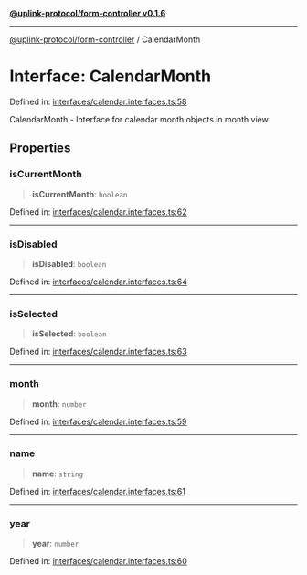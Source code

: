 [**@uplink-protocol/form-controller v0.1.6**](../README.md)

***

[@uplink-protocol/form-controller](../globals.md) / CalendarMonth

# Interface: CalendarMonth

Defined in: [interfaces/calendar.interfaces.ts:58](https://github.com/jmkcoder/uplink-protocol-calendar/blob/f78ad3d76836bc48e6721214f929c06c541c2ab7/src/interfaces/calendar.interfaces.ts#L58)

CalendarMonth - Interface for calendar month objects in month view

## Properties

### isCurrentMonth

> **isCurrentMonth**: `boolean`

Defined in: [interfaces/calendar.interfaces.ts:62](https://github.com/jmkcoder/uplink-protocol-calendar/blob/f78ad3d76836bc48e6721214f929c06c541c2ab7/src/interfaces/calendar.interfaces.ts#L62)

***

### isDisabled

> **isDisabled**: `boolean`

Defined in: [interfaces/calendar.interfaces.ts:64](https://github.com/jmkcoder/uplink-protocol-calendar/blob/f78ad3d76836bc48e6721214f929c06c541c2ab7/src/interfaces/calendar.interfaces.ts#L64)

***

### isSelected

> **isSelected**: `boolean`

Defined in: [interfaces/calendar.interfaces.ts:63](https://github.com/jmkcoder/uplink-protocol-calendar/blob/f78ad3d76836bc48e6721214f929c06c541c2ab7/src/interfaces/calendar.interfaces.ts#L63)

***

### month

> **month**: `number`

Defined in: [interfaces/calendar.interfaces.ts:59](https://github.com/jmkcoder/uplink-protocol-calendar/blob/f78ad3d76836bc48e6721214f929c06c541c2ab7/src/interfaces/calendar.interfaces.ts#L59)

***

### name

> **name**: `string`

Defined in: [interfaces/calendar.interfaces.ts:61](https://github.com/jmkcoder/uplink-protocol-calendar/blob/f78ad3d76836bc48e6721214f929c06c541c2ab7/src/interfaces/calendar.interfaces.ts#L61)

***

### year

> **year**: `number`

Defined in: [interfaces/calendar.interfaces.ts:60](https://github.com/jmkcoder/uplink-protocol-calendar/blob/f78ad3d76836bc48e6721214f929c06c541c2ab7/src/interfaces/calendar.interfaces.ts#L60)
